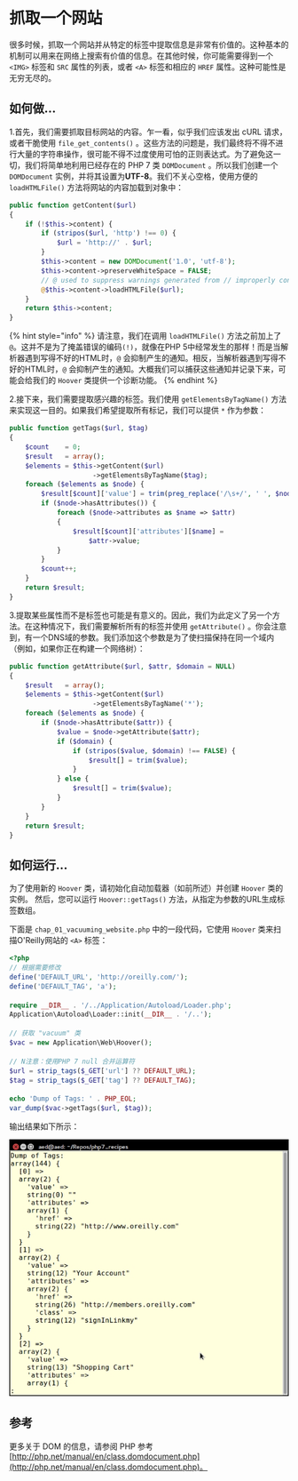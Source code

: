 # 抓取一个网站

很多时候，抓取一个网站并从特定的标签中提取信息是非常有价值的。这种基本的机制可以用来在网络上搜索有价值的信息。在其他时候，你可能需要得到一个 `<IMG>` 标签和 `SRC` 属性的列表，或者 `<A>` 标签和相应的 `HREF` 属性。这种可能性是无穷无尽的。

## 如何做...

1.首先，我们需要抓取目标网站的内容。乍一看，似乎我们应该发出 cURL 请求，或者干脆使用 `file_get_contents()` 。这些方法的问题是，我们最终将不得不进行大量的字符串操作，很可能不得不过度使用可怕的正则表达式。为了避免这一切，我们将简单地利用已经存在的 PHP 7 类  `DOMDocument` 。所以我们创建一个 `DOMDocument` 实例，并将其设置为**UTF-8**。我们不关心空格，使用方便的 `loadHTMLFile()`  方法将网站的内容加载到对象中：

```php
public function getContent($url)
{
    if (!$this->content) {
        if (stripos($url, 'http') !== 0) {
            $url = 'http://' . $url;
        }
        $this->content = new DOMDocument('1.0', 'utf-8');
        $this->content->preserveWhiteSpace = FALSE;
        // @ used to suppress warnings generated from // improperly configured web pages
        @$this->content->loadHTMLFile($url);
    }
    return $this->content;
}
```

{% hint style="info" %}
请注意，我们在调用 `loadHTMLFile()` 方法之前加上了 `@`。这并不是为了掩盖错误的编码`(!)`，就像在PHP 5中经常发生的那样！而是当解析器遇到写得不好的HTML时，`@` 会抑制产生的通知。相反，当解析器遇到写得不好的HTML时，`@` 会抑制产生的通知。大概我们可以捕获这些通知并记录下来，可能会给我们的 `Hoover` 类提供一个诊断功能。
{% endhint %}

2.接下来，我们需要提取感兴趣的标签。我们使用 `getElementsByTagName()` 方法来实现这一目的。如果我们希望提取所有标记，我们可以提供  `*` 作为参数：

```php
public function getTags($url, $tag)
{
    $count    = 0;
    $result   = array();
    $elements = $this->getContent($url)
                     ->getElementsByTagName($tag);
    foreach ($elements as $node) {
        $result[$count]['value'] = trim(preg_replace('/\s+/', ' ', $node->nodeValue));
        if ($node->hasAttributes()) {
            foreach ($node->attributes as $name => $attr) 
            {
                $result[$count]['attributes'][$name] = 
                    $attr->value;
            }
        }
        $count++;
    }
    return $result;
}
```

3.提取某些属性而不是标签也可能是有意义的。因此，我们为此定义了另一个方法。在这种情况下，我们需要解析所有的标签并使用 `getAttribute()` 。你会注意到，有一个DNS域的参数。我们添加这个参数是为了使扫描保持在同一个域内（例如，如果你正在构建一个网络树）：

```php
public function getAttribute($url, $attr, $domain = NULL)
{
    $result   = array();
    $elements = $this->getContent($url)
                     ->getElementsByTagName('*');
    foreach ($elements as $node) {
        if ($node->hasAttribute($attr)) {
            $value = $node->getAttribute($attr);
            if ($domain) {
                if (stripos($value, $domain) !== FALSE) {
                    $result[] = trim($value);
                }
            } else {
                $result[] = trim($value);
            }
        }
    }
    return $result;
}
```

## 如何运行...

为了使用新的 `Hoover` 类，请初始化自动加载器（如前所述）并创建 `Hoover` 类的实例。 然后，您可以运行 `Hoover::getTags()` 方法，从指定为参数的URL生成标签数组。

下面是 `chap_01_vacuuming_website.php` 中的一段代码，它使用 `Hoover` 类来扫描O'Reilly网站的 `<A>` 标签：

```php
<?php
// 根据需要修改
define('DEFAULT_URL', 'http://oreilly.com/');
define('DEFAULT_TAG', 'a');

require __DIR__ . '/../Application/Autoload/Loader.php';
Application\Autoload\Loader::init(__DIR__ . '/..');

// 获取 "vacuum" 类
$vac = new Application\Web\Hoover();

// N注意：使用PHP 7 null 合并运算符
$url = strip_tags($_GET['url'] ?? DEFAULT_URL);
$tag = strip_tags($_GET['tag'] ?? DEFAULT_TAG);

echo 'Dump of Tags: ' . PHP_EOL;
var_dump($vac->getTags($url, $tag));
```

输出结果如下所示：

![](../../.gitbook/assets/image%20%286%29.png)

## 参考

更多关于 DOM 的信息，请参阅 PHP 参考 [http://php.net/manual/en/class.domdocument.php](http://php.net/manual/en/class.domdocument.php)。

